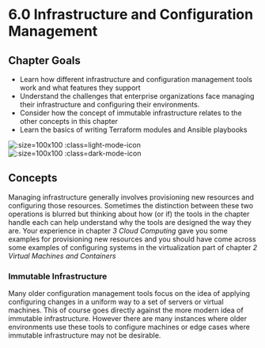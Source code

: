 # 6.0 Infrastructure and Configuration Management

## Chapter Goals

 - Learn how different infrastructure and configuration management tools work and what features they support
 - Understand the challenges that enterprise organizations face managing their infrastructure and configuring their environments.
 - Consider how the concept of immutable infrastructure relates to the other concepts in this chapter
 - Learn the basics of writing Terraform modules and Ansible playbooks

![](../img/goals_light.svg ':size=100x100 :class=light-mode-icon')
![](../img/goals_dark.svg ':size=100x100 :class=dark-mode-icon')

## Concepts

Managing infrastructure generally involves provisioning new resources and configuring those resources. Sometimes the distinction between these two operations is blurred but thinking about how (or if) the tools in the chapter handle each can help understand why the tools are designed the way they are. Your experience in chapter *3 Cloud Computing* gave you some examples for provisioning new resources and you should have come across some examples of configuring systems in the virtualization part of chapter *2 Virtual Machines and Containers*

### Immutable Infrastructure

Many older configuration management tools focus on the idea of applying configuring changes in a uniform way to a set of servers or virtual machines. This of course goes directly against the more modern idea of immutable infrastructure. However there are many instances where older environments use these tools to configure machines or edge cases where immutable infrastructure may not be desirable.
